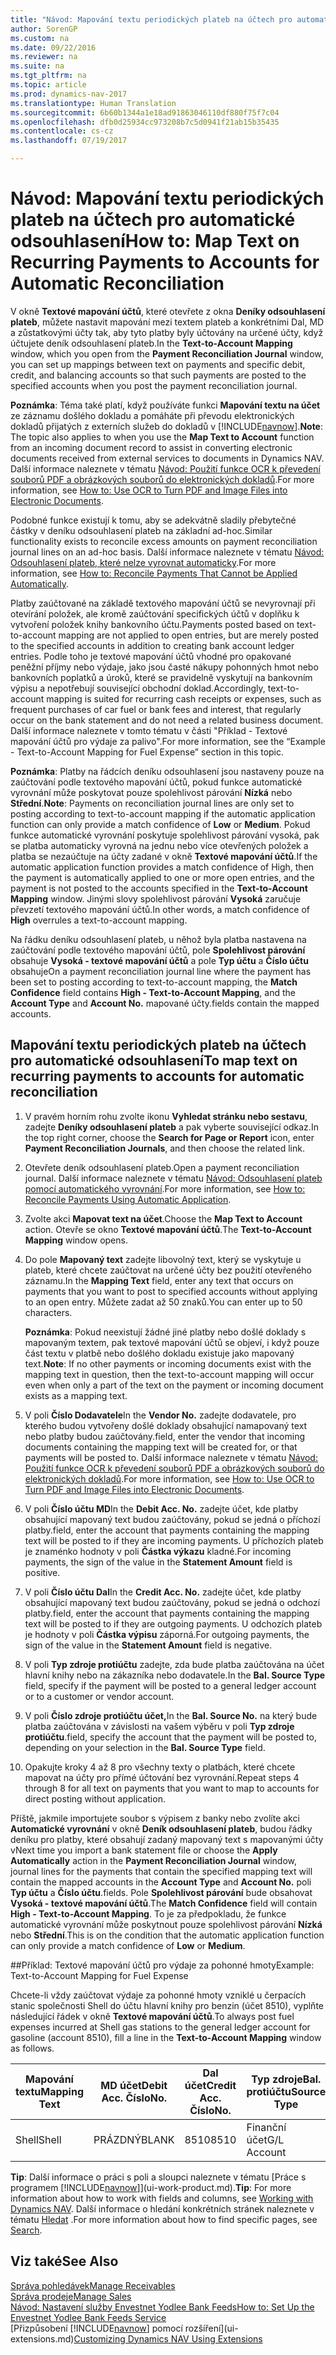 ```yaml
---
title: "Návod: Mapování textu periodických plateb na účtech pro automatické odsouhlasení"
author: SorenGP
ms.custom: na
ms.date: 09/22/2016
ms.reviewer: na
ms.suite: na
ms.tgt_pltfrm: na
ms.topic: article
ms.prod: dynamics-nav-2017
ms.translationtype: Human Translation
ms.sourcegitcommit: 6b60b1344a1e18ad91863046110df880f75f7c04
ms.openlocfilehash: dfb0d25934cc973208b7c5d0941f21ab15b35435
ms.contentlocale: cs-cz
ms.lasthandoff: 07/19/2017

---
```


# <a name="how-to-map-text-on-recurring-payments-to-accounts-for-automatic-reconciliation"></a><span data-ttu-id="c0b68-102">Návod: Mapování textu periodických plateb na účtech pro automatické odsouhlasení</span><span class="sxs-lookup"><span data-stu-id="c0b68-102">How to: Map Text on Recurring Payments to Accounts for Automatic Reconciliation</span></span>
<span data-ttu-id="c0b68-103">V okně **Textové mapování účtů**, které otevřete z okna **Deníky odsouhlasení plateb**, můžete nastavit mapování mezi textem plateb a konkrétními Dal, MD a zůstatkovými účty tak, aby tyto platby byly účtovány na určené účty, když účtujete deník odsouhlasení plateb.</span><span class="sxs-lookup"><span data-stu-id="c0b68-103">In the **Text-to-Account Mapping** window, which you open from the **Payment Reconciliation Journal** window, you can set up mappings between text on payments and specific debit, credit, and balancing accounts so that such payments are posted to the specified accounts when you post the payment reconciliation journal.</span></span>

<span data-ttu-id="c0b68-104">**Poznámka**: Téma také platí, když používáte funkci **Mapování textu na účet** ze záznamu došlého dokladu a pomáháte při převodu elektronických dokladů přijatých z externích služeb do dokladů v [!INCLUDE[navnow](includes/navnow_md.md)].</span><span class="sxs-lookup"><span data-stu-id="c0b68-104">**Note**: The topic also applies to when you use the **Map Text to Account** function from an incoming document record to assist in converting electronic documents received from external services to documents in Dynamics NAV.</span></span> <span data-ttu-id="c0b68-105">Další informace naleznete v tématu [Návod: Použití funkce OCR k převedení souborů PDF a obrázkových souborů do elektronických dokladů](across-how-use-ocr-pdf-images-files.md).</span><span class="sxs-lookup"><span data-stu-id="c0b68-105">For more information, see [How to: Use OCR to Turn PDF and Image Files into Electronic Documents](across-how-use-ocr-pdf-images-files.md).</span></span>   

<span data-ttu-id="c0b68-106">Podobné funkce existují k tomu, aby se adekvátně sladily přebytečné částky v deníku odsouhlasení plateb na základní ad-hoc.</span><span class="sxs-lookup"><span data-stu-id="c0b68-106">Similar functionality exists to reconcile excess amounts on payment reconciliation journal lines on an ad-hoc basis.</span></span> <span data-ttu-id="c0b68-107">Další informace naleznete v tématu [Návod: Odsouhlasení plateb, které nelze vyrovnat automaticky](receivables-how-reconcile-payments-cannot-apply-auto.md).</span><span class="sxs-lookup"><span data-stu-id="c0b68-107">For more information, see [How to: Reconcile Payments That Cannot be Applied Automatically](receivables-how-reconcile-payments-cannot-apply-auto.md).</span></span>

<span data-ttu-id="c0b68-108">Platby zaúčtované na základě textového mapování účtů se nevyrovnají při otevírání položek, ale kromě zaúčtování specifických účtů v doplňku k vytvoření položek knihy bankovního účtu.</span><span class="sxs-lookup"><span data-stu-id="c0b68-108">Payments posted based on text-to-account mapping are not applied to open entries, but are merely posted to the specified accounts in addition to creating bank account ledger entries.</span></span> <span data-ttu-id="c0b68-109">Podle toho je textové mapování účtů vhodné pro opakované peněžní příjmy nebo výdaje, jako jsou časté nákupy pohonných hmot nebo bankovních poplatků a úroků, které se pravidelně vyskytují na bankovním výpisu a nepotřebují související obchodní doklad.</span><span class="sxs-lookup"><span data-stu-id="c0b68-109">Accordingly, text-to-account mapping is suited for recurring cash receipts or expenses, such as frequent purchases of car fuel or bank fees and interest, that regularly occur on the bank statement and do not need a related business document.</span></span> <span data-ttu-id="c0b68-110">Další informace naleznete v tomto tématu v části "Příklad - Textové mapování účtů pro výdaje za palivo".</span><span class="sxs-lookup"><span data-stu-id="c0b68-110">For more information, see the “Example - Text-to-Account Mapping for Fuel Expense” section in this topic.</span></span>

<span data-ttu-id="c0b68-111">**Poznámka**: Platby na řádcích deníku odsouhlasení jsou nastaveny pouze na zaúčtování podle textového mapování účtů, pokud funkce automatické vyrovnání může poskytovat pouze spolehlivost párování **Nízká** nebo **Střední**.</span><span class="sxs-lookup"><span data-stu-id="c0b68-111">**Note**: Payments on reconciliation journal lines are only set to posting according to text-to-account mapping if the automatic application function can only provide a match confidence of **Low** or **Medium**.</span></span> <span data-ttu-id="c0b68-112">Pokud funkce automatické vyrovnání poskytuje spolehlivost párování vysoká, pak se platba automaticky vyrovná na jednu nebo více otevřených položek a platba se nezaúčtuje na účty zadané v okně **Textové mapování účtů**.</span><span class="sxs-lookup"><span data-stu-id="c0b68-112">If the automatic application function provides a match confidence of High, then the payment is automatically applied to one or more open entries, and the payment is not posted to the accounts specified in the **Text-to-Account Mapping** window.</span></span> <span data-ttu-id="c0b68-113">Jinými slovy spolehlivost párování **Vysoká** zaručuje převzetí textového mapování účtů.</span><span class="sxs-lookup"><span data-stu-id="c0b68-113">In other words, a match confidence of **High** overrules a text-to-account mapping.</span></span>

<span data-ttu-id="c0b68-114">Na řádku deníku odsouhlasení plateb, u něhož byla platba nastavena na zaúčtování podle textového mapování účtů, pole **Spolehlivost párování** obsahuje **Vysoká - textové mapování účtů** a pole **Typ účtu** a **Číslo účtu** obsahuje</span><span class="sxs-lookup"><span data-stu-id="c0b68-114">On a payment reconciliation journal line where the payment has been set to posting according to text-to-account mapping, the **Match Confidence** field contains **High - Text-to-Account Mapping**, and the **Account Type** and **Account No.**</span></span> <span data-ttu-id="c0b68-115">mapované účty.</span><span class="sxs-lookup"><span data-stu-id="c0b68-115">fields contain the mapped accounts.</span></span>

## <a name="to-map-text-on-recurring-payments-to-accounts-for-automatic-reconciliation"></a><span data-ttu-id="c0b68-116">Mapování textu periodických plateb na účtech pro automatické odsouhlasení</span><span class="sxs-lookup"><span data-stu-id="c0b68-116">To map text on recurring payments to accounts for automatic reconciliation</span></span>
1. <span data-ttu-id="c0b68-117">V pravém horním rohu zvolte ikonu **Vyhledat stránku nebo sestavu**, zadejte **Deníky odsouhlasení plateb** a pak vyberte související odkaz.</span><span class="sxs-lookup"><span data-stu-id="c0b68-117">In the top right corner, choose the **Search for Page or Report** icon, enter **Payment Reconciliation Journals**, and then choose the related link.</span></span>
2. <span data-ttu-id="c0b68-118">Otevřete deník odsouhlasení plateb.</span><span class="sxs-lookup"><span data-stu-id="c0b68-118">Open a payment reconciliation journal.</span></span> <span data-ttu-id="c0b68-119">Další informace naleznete v tématu [Návod: Odsouhlasení plateb pomocí automatického vyrovnání](receivables-how-reconcile-payments-auto-application.md).</span><span class="sxs-lookup"><span data-stu-id="c0b68-119">For more information, see [How to: Reconcile Payments Using Automatic Application](receivables-how-reconcile-payments-auto-application.md).</span></span>
3. <span data-ttu-id="c0b68-120">Zvolte akci **Mapovat text na účet**.</span><span class="sxs-lookup"><span data-stu-id="c0b68-120">Choose the **Map Text to Account** action.</span></span> <span data-ttu-id="c0b68-121">Otevře se okno **Textové mapování účtů**.</span><span class="sxs-lookup"><span data-stu-id="c0b68-121">The **Text-to-Account Mapping** window opens.</span></span>
4. <span data-ttu-id="c0b68-122">Do pole **Mapovaný text** zadejte libovolný text, který se vyskytuje u plateb, které chcete zaúčtovat na určené účty bez použití otevřeného záznamu.</span><span class="sxs-lookup"><span data-stu-id="c0b68-122">In the **Mapping Text** field, enter any text that occurs on payments that you want to post to specified accounts without applying to an open entry.</span></span> <span data-ttu-id="c0b68-123">Můžete zadat až 50 znaků.</span><span class="sxs-lookup"><span data-stu-id="c0b68-123">You can enter up to 50 characters.</span></span>

    <span data-ttu-id="c0b68-124">**Poznámka**: Pokud neexistují žádné jiné platby nebo došlé doklady s mapovaným textem, pak textové mapování účtů se objeví, i když pouze část textu v platbě nebo došlého dokladu existuje jako mapovaný text.</span><span class="sxs-lookup"><span data-stu-id="c0b68-124">**Note**: If no other payments or incoming documents exist with the mapping text in question, then the text-to-account mapping will occur even when only a part of the text on the payment or incoming document exists as a mapping text.</span></span>
5. <span data-ttu-id="c0b68-125">V poli **Číslo Dodavatele**</span><span class="sxs-lookup"><span data-stu-id="c0b68-125">In the **Vendor No.**</span></span> <span data-ttu-id="c0b68-126">zadejte dodavatele, pro kterého budou vytvořeny došlé doklady obsahující namapovaný text nebo platby budou zaúčtovány.</span><span class="sxs-lookup"><span data-stu-id="c0b68-126">field, enter the vendor that incoming documents containing the mapping text will be created for, or that payments will be posted to.</span></span> <span data-ttu-id="c0b68-127">Další informace naleznete v tématu [Návod: Použití funkce OCR k převedení souborů PDF a obrázkových souborů do elektronických dokladů](across-how-use-ocr-pdf-images-files.md).</span><span class="sxs-lookup"><span data-stu-id="c0b68-127">For more information, see [How to: Use OCR to Turn PDF and Image Files into Electronic Documents](across-how-use-ocr-pdf-images-files.md).</span></span>      
6. <span data-ttu-id="c0b68-128">V poli **Číslo účtu MD**</span><span class="sxs-lookup"><span data-stu-id="c0b68-128">In the **Debit Acc. No.**</span></span> <span data-ttu-id="c0b68-129">zadejte účet, kde platby obsahující mapovaný text budou zaúčtovány, pokud se jedná o příchozí platby.</span><span class="sxs-lookup"><span data-stu-id="c0b68-129">field, enter the account that payments containing the mapping text will be posted to if they are incoming payments.</span></span> <span data-ttu-id="c0b68-130">U příchozích plateb je znaménko hodnoty v poli **Částka výkazu** kladné.</span><span class="sxs-lookup"><span data-stu-id="c0b68-130">For incoming payments, the sign of the value in the **Statement Amount** field is positive.</span></span>
7. <span data-ttu-id="c0b68-131">V poli **Číslo účtu Dal**</span><span class="sxs-lookup"><span data-stu-id="c0b68-131">In the **Credit Acc. No.**</span></span> <span data-ttu-id="c0b68-132">zadejte účet, kde platby obsahující mapovaný text budou zaúčtovány, pokud se jedná o odchozí platby.</span><span class="sxs-lookup"><span data-stu-id="c0b68-132">field, enter the account that payments containing the mapping text will be posted to if they are outgoing payments.</span></span> <span data-ttu-id="c0b68-133">U odchozích plateb je hodnoty v poli **Částka výpisu** záporná.</span><span class="sxs-lookup"><span data-stu-id="c0b68-133">For outgoing payments, the sign of the value in the **Statement Amount** field is negative.</span></span>
8. <span data-ttu-id="c0b68-134">V poli **Typ zdroje protiúčtu** zadejte, zda bude platba zaúčtována na účet hlavní knihy nebo na zákazníka nebo dodavatele.</span><span class="sxs-lookup"><span data-stu-id="c0b68-134">In the **Bal. Source Type** field, specify if the payment will be posted to a general ledger account or to a customer or vendor account.</span></span>
9. <span data-ttu-id="c0b68-135">V poli **Číslo zdroje protiúčtu účet,**</span><span class="sxs-lookup"><span data-stu-id="c0b68-135">In the **Bal. Source No.**</span></span> <span data-ttu-id="c0b68-136">na který bude platba zaúčtována v závislosti na vašem výběru v poli **Typ zdroje protiúčtu**.</span><span class="sxs-lookup"><span data-stu-id="c0b68-136">field, specify the account that the payment will be posted to, depending on your selection in the **Bal. Source Type** field.</span></span>
10. <span data-ttu-id="c0b68-137">Opakujte kroky 4 až 8 pro všechny texty o platbách, které chcete mapovat na účty pro přímé účtování bez vyrovnání.</span><span class="sxs-lookup"><span data-stu-id="c0b68-137">Repeat steps 4 through 8 for all text on payments that you want to map to accounts for direct posting without application.</span></span>

<span data-ttu-id="c0b68-138">Příště, jakmile importujete soubor s výpisem z banky nebo zvolíte akci **Automatické vyrovnání** v okně **Deník odsouhlasení plateb**, budou řádky deníku pro platby, které obsahují zadaný mapovaný text s mapovanými účty v</span><span class="sxs-lookup"><span data-stu-id="c0b68-138">Next time you import a bank statement file or choose the **Apply Automatically** action in the **Payment Reconciliation Journal** window, journal lines for the payments that contain the specified mapping text will contain the mapped accounts in the **Account Type** and **Account No.**</span></span> <span data-ttu-id="c0b68-139">poli **Typ účtu** a **Číslo účtu**.</span><span class="sxs-lookup"><span data-stu-id="c0b68-139">fields.</span></span> <span data-ttu-id="c0b68-140">Pole **Spolehlivost párování** bude obsahovat **Vysoká - textové mapování účtů**.</span><span class="sxs-lookup"><span data-stu-id="c0b68-140">The **Match Confidence** field will contain **High - Text-to-Account Mapping**.</span></span> <span data-ttu-id="c0b68-141">To je za předpokladu, že funkce automatické vyrovnání může poskytnout pouze spolehlivost párování **Nízká** nebo **Střední**.</span><span class="sxs-lookup"><span data-stu-id="c0b68-141">This is on the condition that the automatic application function can only provide a match confidence of **Low** or **Medium**.</span></span>

##<a name="example-text-to-account-mapping-for-fuel-expense"></a><span data-ttu-id="c0b68-142">Příklad: Textové mapování účtů pro výdaje za pohonné hmoty</span><span class="sxs-lookup"><span data-stu-id="c0b68-142">Example: Text-to-Account Mapping for Fuel Expense</span></span>

<span data-ttu-id="c0b68-143">Chcete-li vždy zaúčtovat výdaje za pohonné hmoty vzniklé u čerpacích stanic společnosti Shell do účtu hlavní knihy pro benzin (účet 8510), vyplňte následující řádek v okně **Textové mapování účtů**.</span><span class="sxs-lookup"><span data-stu-id="c0b68-143">To always post fuel expenses incurred at Shell gas stations to the general ledger account for gasoline (account 8510), fill a line in the **Text-to-Account Mapping** window as follows.</span></span>

|<span data-ttu-id="c0b68-144">Mapování textu</span><span class="sxs-lookup"><span data-stu-id="c0b68-144">Mapping Text</span></span> |<span data-ttu-id="c0b68-145">MD účet</span><span class="sxs-lookup"><span data-stu-id="c0b68-145">Debit Acc.</span></span> <span data-ttu-id="c0b68-146">Číslo</span><span class="sxs-lookup"><span data-stu-id="c0b68-146">No.</span></span> |<span data-ttu-id="c0b68-147">Dal účet</span><span class="sxs-lookup"><span data-stu-id="c0b68-147">Credit Acc.</span></span> <span data-ttu-id="c0b68-148">Číslo</span><span class="sxs-lookup"><span data-stu-id="c0b68-148">No.</span></span> |<span data-ttu-id="c0b68-149">Typ zdroje</span><span class="sxs-lookup"><span data-stu-id="c0b68-149">Bal.</span></span> <span data-ttu-id="c0b68-150">protiúčtu</span><span class="sxs-lookup"><span data-stu-id="c0b68-150">Source Type</span></span> |<span data-ttu-id="c0b68-151">Číslo zdroje</span><span class="sxs-lookup"><span data-stu-id="c0b68-151">Bal.</span></span> <span data-ttu-id="c0b68-152">protiúčtu</span><span class="sxs-lookup"><span data-stu-id="c0b68-152">Source No.</span></span> |
|-------------|---------------|----------------|-----------------|----------------|
|<span data-ttu-id="c0b68-153">Shell</span><span class="sxs-lookup"><span data-stu-id="c0b68-153">Shell</span></span> |<span data-ttu-id="c0b68-154">PRÁZDNÝ</span><span class="sxs-lookup"><span data-stu-id="c0b68-154">BLANK</span></span> |<span data-ttu-id="c0b68-155">8510</span><span class="sxs-lookup"><span data-stu-id="c0b68-155">8510</span></span> |<span data-ttu-id="c0b68-156">Finanční účet</span><span class="sxs-lookup"><span data-stu-id="c0b68-156">G/L Account</span></span>|<span data-ttu-id="c0b68-157">PRÁZDNÝ</span><span class="sxs-lookup"><span data-stu-id="c0b68-157">BLANK</span></span>|

<span data-ttu-id="c0b68-158">**Tip**: Další informace o práci s poli a sloupci naleznete v tématu [Práce s programem [!INCLUDE[navnow](includes/navnow_md.md)]](ui-work-product.md).</span><span class="sxs-lookup"><span data-stu-id="c0b68-158">**Tip**: For more information about how to work with fields and columns, see [Working with Dynamics NAV](ui-work-product.md).</span></span> <span data-ttu-id="c0b68-159">Další informace o hledání konkrétních stránek naleznete v tématu [Hledat](ui-search.md) .</span><span class="sxs-lookup"><span data-stu-id="c0b68-159">For more information about how to find specific pages, see [Search](ui-search.md).</span></span>

## <a name="see-also"></a><span data-ttu-id="c0b68-160">Viz také</span><span class="sxs-lookup"><span data-stu-id="c0b68-160">See Also</span></span>
[<span data-ttu-id="c0b68-161">Správa pohledávek</span><span class="sxs-lookup"><span data-stu-id="c0b68-161">Manage Receivables</span></span>](receivables-manage-receivables.md)  
[<span data-ttu-id="c0b68-162">Správa prodeje</span><span class="sxs-lookup"><span data-stu-id="c0b68-162">Manage Sales</span></span>](sales-manage-sales.md)  
[<span data-ttu-id="c0b68-163">Návod: Nastavení služby Envestnet Yodlee Bank Feeds</span><span class="sxs-lookup"><span data-stu-id="c0b68-163">How to: Set Up the Envestnet Yodlee Bank Feeds Service</span></span>](bank-how-setup-bank-statement-service.md)  
<span data-ttu-id="c0b68-164">[Přizpůsobení [!INCLUDE[navnow](includes/navnow_md.md)] pomocí rozšíření](ui-extensions.md)</span><span class="sxs-lookup"><span data-stu-id="c0b68-164">[Customizing Dynamics NAV Using Extensions](ui-extensions.md)</span></span>

